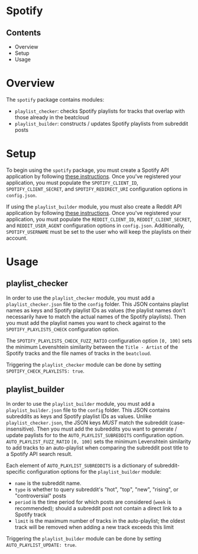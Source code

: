 # Spotify

## Contents
* Overview
* Setup
* Usage

# Overview
The `spotify` package contains modules:
* `playlist_checker`: checks Spotify playlists for tracks that overlap with those already in the beatcloud
* `playlist_builder`: constructs / updates Spotify playlists from subreddit posts

# Setup
To begin using the `spotify` package, you must create a Spotify API application by following [these instructions](https://developer.spotify.com/documentation/web-api/quick-start/). Once you've registered your application, you must populate the `SPOTIFY_CLIENT_ID`, `SPOTIFY_CLIENT_SECRET`, and `SPOTIFY_REDIRECT_URI` configuration options in `config.json`.

If using the `playlist_builder` module, you must also create a Reddit API application by following [these instructions](https://rymur.github.io/setup). Once you've registered your application, you must populate the `REDDIT_CLIENT_ID`, `REDDIT_CLIENT_SECRET`, and `REDDIT_USER_AGENT` configuration options in `config.json`. Additionally, `SPOTIFY_USERNAME` must be set to the user who will keep the playlists on their account.

# Usage

## playlist_checker
In order to use the `playlist_checker` module, you must add a `playlist_checker.json` file to the `config` folder. This JSON contains playlist names as keys and Spotify playlist IDs as values (the playlist names don't necessarily have to match the actual names of the Spotify playlists). Then you must add the playlist names you want to check against to the `SPOTIFY_PLAYLISTS_CHECK` configuration option. 

The `SPOTIFY_PLAYLISTS_CHECK_FUZZ_RATIO` configuration option `[0, 100]` sets the minimum Levenshtein similarity between the `Title - Artist` of the Spotify tracks and the file names of tracks in the `beatcloud`.

Triggering the `playlist_checker` module can be done by setting `SPOTIFY_CHECK_PLAYLISTS: true`.

## playlist_builder
In order to use the `playlist_builder` module, you must add a `playlist_builder.json` file to the `config` folder. This JSON contains subreddits as keys and Spotify playlist IDs as values. Unlike `playlist_checker.json`, the JSON keys _MUST_ match the subreddit (case-insensitive). Then you must add the subreddits you want to generate / update paylists for to the `AUTO_PLAYLIST_SUBREDDITS` configuration option. `AUTO_PLAYLIST_FUZZ_RATIO` `[0, 100]` sets the minimum Levenshtein similarity to add tracks to an auto-playlist when comparing the subreddit post title to a Spotify API search result.

Each element of `AUTO_PLAYLIST_SUBREDDITS` is a dictionary of subreddit-specific configuration options for the `playlist_builder` module:
* `name` is the subreddit name.
* `type` is whether to query subreddit's "hot", "top", "new", "rising", or "controversial" posts
* `period` is the time period for which posts are considered (`week` is recommended); should a subreddit post not contain a direct link to a Spotify track
* `limit` is the maximum number of tracks in the auto-playlist; the oldest track will be removed when adding a new track exceeds this limit

Triggering the `playlist_builder` module can be done by setting `AUTO_PLAYLIST_UPDATE: true`.
